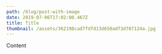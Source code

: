 ```yaml
---
path: /blog/post-with-image
date: 2019-07-06T17:02:00.467Z
title: Title
thumbnail: /assets/362198cad7fdfd13d650adf3d787124a.jpg
---
```

Content
